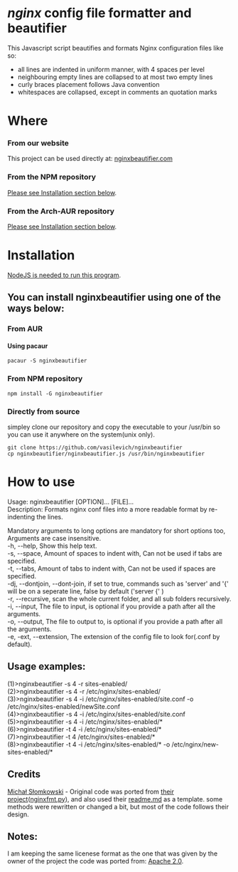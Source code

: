 # *nginx* config file formatter and beautifier
This Javascript script beautifies and formats Nginx configuration files like so:

* all lines are indented in uniform manner, with 4 spaces per level
* neighbouring empty lines are collapsed to at most two empty lines
* curly braces placement follows Java convention
* whitespaces are collapsed, except in comments an quotation marks

# Where
### From our website
This project can be used directly at:
[nginxbeautifier.com](http://nginxbeautifier.com)
### From the NPM repository
[Please see Installation section below](#Installation_14).
### From the Arch-AUR repository
[Please see Installation section below](#Installation_14).
# Installation
[NodeJS is needed to run this program](https://nodejs.org/en/download/package-manager/).
## You can install nginxbeautifier using one of the ways below:
### From AUR
#### Using pacaur
```
pacaur -S nginxbeautifier
```
### From NPM repository
```
npm install -G nginxbeautifier
```
### Directly from source
simpley clone our repository and copy the executable to your /usr/bin so you can use it anywhere on the system(unix only).
```
git clone https://github.com/vasilevich/nginxbeautifier
cp nginxbeautifier/nginxbeautifier.js /usr/bin/nginxbeautifier
```

# How to use
Usage: nginxbeautifier [OPTION]... [FILE]...  
Description: Formats nginx conf files into a more readable format by re-indenting the lines.  
  
Mandatory arguments to long options are mandatory for short options too, Arguments are case insensitive.  
-h, --help,  Show this help text.  
-s, --space,  Amount of spaces to indent with, Can not be used if tabs are specified.  
-t, --tabs,  Amount of tabs to indent with, Can not be used if spaces are specified.  
-dj, --dontjoin, --dont-join,  if set to true, commands such as 'server' and '{' will be on a seperate line, false by default ('server {' )  
-r, --recursive,  scan the whole current folder, and all sub folders recursively.  
-i, --input,  The file to input, is optional if you provide a path after all the arguments.  
-o, --output,  The file to output to, is optional if you provide a path after all the arguments.  
-e, -ext, --extension,  The extension of the config file to look for(.conf by default).  
  
## Usage examples:
(1)>nginxbeautifier -s 4 -r sites-enabled/  
(2)>nginxbeautifier -s 4 -r /etc/nginx/sites-enabled/  
(3)>nginxbeautifier -s 4 -i /etc/nginx/sites-enabled/site.conf -o /etc/nginx/sites-enabled/newSite.conf  
(4)>nginxbeautifier -s 4 -i /etc/nginx/sites-enabled/site.conf  
(5)>nginxbeautifier -s 4 -i /etc/nginx/sites-enabled/*  
(6)>nginxbeautifier -t 4 -i /etc/nginx/sites-enabled/*  
(7)>nginxbeautifier -t 4 /etc/nginx/sites-enabled/*  
(8)>nginxbeautifier -t 4 -i /etc/nginx/sites-enabled/* -o /etc/nginx/new-sites-enabled/* 


## Credits

[Michał Słomkowski](https://github.com/1connect) - Original code was ported from [their project](https://github.com/1connect/nginx-config-formatter)([nginxfmt.py](https://github.com/1connect/nginx-config-formatter/blob/master/nginxfmt.py)), and also used their [readme.md](https://github.com/1connect/nginx-config-formatter/blob/master/README.md) as a template.
some methods were rewritten or changed a bit, but most of the code follows their design.


## Notes:
I am keeping the same licenese format as the one that was given by the owner of the project the code was ported from: [Apache 2.0](https://github.com/vasilevich/nginxbeautifier/blob/master/LICENSE).